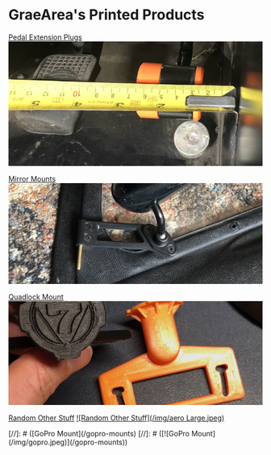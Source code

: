 # GraeArea's Printed Products

[Pedal Extension Plugs](/pedals)
[![Pedal Extension Plugs](/img/measure-s3.jpeg)](/pedals)

[Mirror Mounts](/mirror-mounts)
[![Mirror Mounts](/img/shallow.jpeg)](/mirror-mounts)

[Quadlock Mount](/quadlock)
[![Quadlock Mount](/img/quaddie.jpeg)](/quadlock)

[Random Other Stuff](/other-stuff)
[![Random Other Stuff](/img/aero Large.jpeg)](/other-stuff)

[//]: # ([GoPro Mount]&#40;/gopro-mounts&#41;
[//]: # ([![GoPro Mount]&#40;/img/gopro.jpeg&#41;]&#40;/gopro-mounts&#41;)

